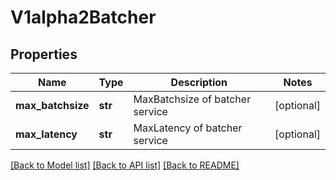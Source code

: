 # V1alpha2Batcher

## Properties
Name | Type | Description | Notes
------------ | ------------- | ------------- | -------------
**max_batchsize** | **str** | MaxBatchsize of batcher service | [optional] 
**max_latency** | **str** | MaxLatency of batcher service | [optional] 

[[Back to Model list]](../README.md#documentation-for-models) [[Back to API list]](../README.md#documentation-for-api-endpoints) [[Back to README]](../README.md)


